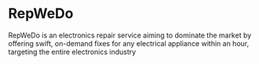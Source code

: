 # RepWeDo
RepWeDo is an electronics repair service aiming to dominate the market by offering swift, on-demand fixes for any electrical appliance within an hour, targeting the entire electronics industry
